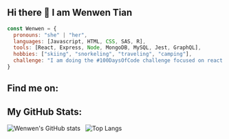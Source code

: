 ## Hi there 👋 I am Wenwen Tian
```javascript
const Wenwen = {
  pronouns: "she" | "her",
  languages: [Javascript, HTML, CSS, SAS, R],
  tools: [React, Express, Node, MongoDB, MySQL, Jest, GraphQL],
  hobbies: ["skiing", "snorkeling", "traveling", "camping"],
  challenge: "I am doing the #100DaysOfCode challenge focused on react and typescript"
}
```

## Find me on:

## My GitHub Stats:
![Wenwen's GitHub stats](https://github-readme-stats.vercel.app/api?username=joce1ynn&theme=nightowl&show_icons=true) &nbsp;
![Top Langs](https://github-readme-stats.vercel.app/api/top-langs/?username=joce1ynn&layout=compact&theme=tokyonight)


